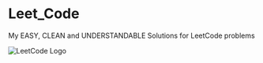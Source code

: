 # Leet_Code

My EASY, CLEAN and UNDERSTANDABLE Solutions for LeetCode problems

![LeetCode Logo](https://www.pngwing.com/en/free-png-ahefx)
